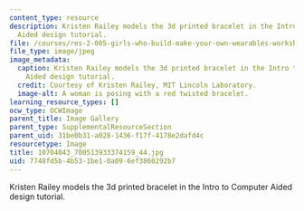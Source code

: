```yaml
---
content_type: resource
description: Kristen Railey models the 3d printed bracelet in the Intro to Computer
  Aided design tutorial.
file: /courses/res-2-005-girls-who-build-make-your-own-wearables-workshop-spring-2015/7748fd5b4b531be10a096ef3860292b7_10704043_700513933374159_44.jpg
file_type: image/jpeg
image_metadata:
  caption: Kristen Railey models the 3d printed bracelet in the Intro to Computer
    Aided design tutorial.
  credit: Courtesy of Kristen Railey, MIT Lincoln Laboratory.
  image-alt: A woman is posing with a red twisted bracelet.
learning_resource_types: []
ocw_type: OCWImage
parent_title: Image Gallery
parent_type: SupplementalResourceSection
parent_uid: 31be0b31-a028-1436-f17f-4178e2dafd4c
resourcetype: Image
title: 10704043_700513933374159_44.jpg
uid: 7748fd5b-4b53-1be1-0a09-6ef3860292b7
---
```

Kristen Railey models the 3d printed bracelet in the Intro to Computer Aided design tutorial.

